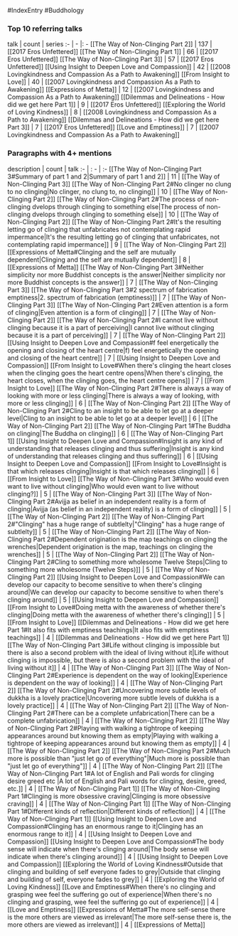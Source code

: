 #IndexEntry #Buddhology

### Top 10 referring talks
talk | count | series
:- | - |: -
[[The Way of Non-Clinging Part 2]] | 137 | [[2017 Eros Unfettered]]
[[The Way of Non-Clinging Part 1]] | 66 | [[2017 Eros Unfettered]]
[[The Way of Non-Clinging Part 3]] | 57 | [[2017 Eros Unfettered]]
[[Using Insight to Deepen Love and Compassion]] | 42 | [[2008 Lovingkindness and Compassion As a Path to Awakening]]
[[From Insight to Love]] | 40 | [[2007 Lovingkindness and Compassion As a Path to Awakening]]
[[Expressions of Metta]] | 12 | [[2007 Lovingkindness and Compassion As a Path to Awakening]]
[[Dilemmas and Delineations - How did we get here Part 1]] | 9 | [[2017 Eros Unfettered]]
[[Exploring the World of Loving Kindness]] | 8 | [[2008 Lovingkindness and Compassion As a Path to Awakening]]
[[Dilemmas and Delineations - How did we get here Part 3]] | 7 | [[2017 Eros Unfettered]]
[[Love and Emptiness]] | 7 | [[2007 Lovingkindness and Compassion As a Path to Awakening]]

### Paragraphs with 4+ mentions
description | count | talk
:- | : - | :-
[[The Way of Non-Clinging Part 3#Summary of part 1 and 2\|Summary of part 1 and 2]] | 11 | [[The Way of Non-Clinging Part 3]]
[[The Way of Non-Clinging Part 2#No clinger no clung to no clinging\|No clinger, no clung to, no clinging]] | 10 | [[The Way of Non-Clinging Part 2]]
[[The Way of Non-Clinging Part 2#The process of non-clinging dvelops through clinging to something else\|The process of non-clinging dvelops through clinging to something else]] | 10 | [[The Way of Non-Clinging Part 2]]
[[The Way of Non-Clinging Part 2#It's the resulting letting go of clinging that unfabricates not contemplating rapid impermance\|It's the resulting letting go of clinging that unfabricates, not contemplating rapid impermance]] | 9 | [[The Way of Non-Clinging Part 2]]
[[Expressions of Metta#Clinging and the self are mutually dependent\|Clinging and the self are mutually dependent]] | 8 | [[Expressions of Metta]]
[[The Way of Non-Clinging Part 3#Neither simplicity nor more Buddhist concepts is the answer\|Neither simplicity nor more Buddhist concepts is the answer]] | 7 | [[The Way of Non-Clinging Part 3]]
[[The Way of Non-Clinging Part 3#2 spectrum of fabrication emptiness\|2. spectrum of fabrication (emptiness)]] | 7 | [[The Way of Non-Clinging Part 3]]
[[The Way of Non-Clinging Part 2#Even attention is a form of clinging\|Even attention is a form of clinging]] | 7 | [[The Way of Non-Clinging Part 2]]
[[The Way of Non-Clinging Part 2#I cannot live without clinging because it is a part of perceiving\|I cannot live without clinging because it is a part of perceiving]] | 7 | [[The Way of Non-Clinging Part 2]]
[[Using Insight to Deepen Love and Compassion#f feel energetically the opening and closing of the heart centre\|f) feel energetically the opening and closing of the heart centre]] | 7 | [[Using Insight to Deepen Love and Compassion]]
[[From Insight to Love#When there's clinging the heart closes when the clinging goes the heart centre opens\|When there's clinging, the heart closes, when the clinging goes, the heart centre opens]] | 7 | [[From Insight to Love]]
[[The Way of Non-Clinging Part 2#There is always a way of looking with more or less clinging\|There is always a way of looking, with more or less clinging]] | 6 | [[The Way of Non-Clinging Part 2]]
[[The Way of Non-Clinging Part 2#Cling to an insight to be able to let go at a deeper level\|Cling to an insight to be able to let go at a deeper level]] | 6 | [[The Way of Non-Clinging Part 2]]
[[The Way of Non-Clinging Part 1#The Buddha on clinging\|The Buddha on clinging]] | 6 | [[The Way of Non-Clinging Part 1]]
[[Using Insight to Deepen Love and Compassion#Insight is any kind of understanding that releases clinging and thus suffering\|Insight is any kind of understanding that releases clinging and thus suffering]] | 6 | [[Using Insight to Deepen Love and Compassion]]
[[From Insight to Love#Insight is that which releases clinging\|Insight is that which releases clinging]] | 6 | [[From Insight to Love]]
[[The Way of Non-Clinging Part 3#Who would even want to live without clinging\|Who would even want to live without clinging?]] | 5 | [[The Way of Non-Clinging Part 3]]
[[The Way of Non-Clinging Part 2#Avijja as belief in an independent reality is a form of clinging\|Avijja (as belief in an independent reality) is a form of clinging]] | 5 | [[The Way of Non-Clinging Part 2]]
[[The Way of Non-Clinging Part 2#"Clinging" has a huge range of subtlelty\|"Clinging" has a huge range of subtlelty]] | 5 | [[The Way of Non-Clinging Part 2]]
[[The Way of Non-Clinging Part 2#Dependent origination is the map teachings on clinging the wrenches\|Dependent origination is the map, teachings on clinging the wrenches]] | 5 | [[The Way of Non-Clinging Part 2]]
[[The Way of Non-Clinging Part 2#Cling to something more wholesome Twelve Steps\|Cling to something more wholesome (Twelve Steps)]] | 5 | [[The Way of Non-Clinging Part 2]]
[[Using Insight to Deepen Love and Compassion#We can develop our capacity to become sensitive to when there's clinging around\|We can develop our capacity to become sensitive to when there's clinging around]] | 5 | [[Using Insight to Deepen Love and Compassion]]
[[From Insight to Love#Doing metta with the awareness of whether there's clinging\|Doing metta with the awareness of whether there's clinging]] | 5 | [[From Insight to Love]]
[[Dilemmas and Delineations - How did we get here Part 1#It also fits with emptiness teachings\|It also fits with emptiness teachings]] | 4 | [[Dilemmas and Delineations - How did we get here Part 1]]
[[The Way of Non-Clinging Part 3#Life without clinging is impossible but there is also a second problem with the ideal of living without it\|Life without clinging is impossible, but there is also a second problem with the ideal of living without it]] | 4 | [[The Way of Non-Clinging Part 3]]
[[The Way of Non-Clinging Part 2#Experience is dependent on the way of looking\|Experience is dependent on the way of looking]] | 4 | [[The Way of Non-Clinging Part 2]]
[[The Way of Non-Clinging Part 2#Uncovering more subtle levels of dukkha is a lovely practice\|Uncovering more subtle levels of dukkha is a lovely practice]] | 4 | [[The Way of Non-Clinging Part 2]]
[[The Way of Non-Clinging Part 2#There can be a complete unfabrication\|There can be a complete unfabrication]] | 4 | [[The Way of Non-Clinging Part 2]]
[[The Way of Non-Clinging Part 2#Playing with walking a tightrope of keeping appearances around but knowing them as empty\|Playing with walking a tightrope of keeping appearances around but knowing them as empty]] | 4 | [[The Way of Non-Clinging Part 2]]
[[The Way of Non-Clinging Part 2#Much more is possible than "just let go of everything"\|Much more is possible than "just let go of everything"]] | 4 | [[The Way of Non-Clinging Part 2]]
[[The Way of Non-Clinging Part 1#A lot of English and Pali words for clinging desire greed etc \|A lot of English and Pali words for clinging, desire, greed, etc.]] | 4 | [[The Way of Non-Clinging Part 1]]
[[The Way of Non-Clinging Part 1#Clinging is more obsessive craving\|Clinging is more obsessive craving]] | 4 | [[The Way of Non-Clinging Part 1]]
[[The Way of Non-Clinging Part 1#Different kinds of reflection\|Different kinds of reflection]] | 4 | [[The Way of Non-Clinging Part 1]]
[[Using Insight to Deepen Love and Compassion#Clinging has an enormous range to it\|Clinging has an enormous range to it]] | 4 | [[Using Insight to Deepen Love and Compassion]]
[[Using Insight to Deepen Love and Compassion#The body sense will indicate when there's clinging around\|The body sense will indicate when there's clinging around]] | 4 | [[Using Insight to Deepen Love and Compassion]]
[[Exploring the World of Loving Kindness#Outside that clinging and building of self everyone fades to grey\|Outside that clinging and building of self, everyone fades to grey]] | 4 | [[Exploring the World of Loving Kindness]]
[[Love and Emptiness#When there's no clinging and grasping wee feel the suffering go out of experience\|When there's no clinging and grasping, wee feel the suffering go out of experience]] | 4 | [[Love and Emptiness]]
[[Expressions of Metta#The more self-sense there is the more others are viewed as irrelevant\|The more self-sense there is, the more others are viewed as irrelevant]] | 4 | [[Expressions of Metta]]

